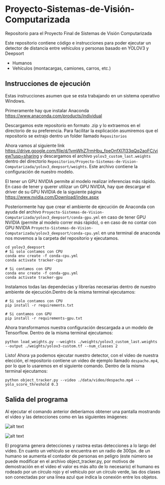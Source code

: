 # Proyecto-Sistemas-de-Visión-Computarizada
Repositorio para el Proyecto Final de Sistemas de Visión Computarizada

Este repositorio contiene código e instrucciones para poder ejecutar un detector de distancia entre vehículos y personas basado en YOLOV3 y Deepsort
<ul>
  <li> Humanos</li>
  <li> Vehículos (montacargas, camiones, carros, etc.)</li>
</ul>

## Instrucciones de ejecución
Estas instrucciones asumen que se esta trabajando en un sistema operativo Windows.

Primeramente hay que instalar Anaconda https://www.anaconda.com/products/individual

Descargamos este repositorio en formato .zip y lo extraemos en el directorio de su preferencia. Para facilitar la explicación asumiremos que el repositorio se extrajo dentro un folder llamado ```Repositorios```

Ahora vamos al siguiente link https://drive.google.com/file/d/1vmWhZ7rmHbu_fpeOnfXl7l33qQq2aoFC/view?usp=sharing y descargamos el archivo ```yolov3_custom_last.weights``` dentro del directorio ```Repositorios/Proyecto-Sistemas-de-Vision-Computarizada/yolov3_deepsort/weights```. Este archivo contiene la configuración de nuestro modelo.

El tener un GPU NVIDIA permite al modelo realizar inferencias más rápido. En caso de tener y querer utilizar un GPU NVIDIA, hay que descargar el driver de su GPU NVIDIA de la siguiente página https://www.nvidia.com/Download/index.aspx

Posteriormente hay que crear el ambiente de ejecución de Anaconda con ayuda del archivo ```Proyecto-Sistemas-de-Vision-Computarizada/yolov3_deepsort/conda-gpu.yml``` en caso de tener GPU NVIDIA (permite al modelo correr más rápido), o en caso de no contar con GPU NVIDIA ```Proyecto-Sistemas-de-Vision-Computarizada/yolov3_deepsort/conda-cpu.yml``` en una terminal de anaconda nos movemos a la carpeta del repositorio y ejecutamos.

```
cd yolov3_deepsort
# Si solo contamos con CPU
conda env create -f conda-cpu.yml
conda activate tracker-cpu

# Si contamos con GPU
conda env create -f conda-gpu.yml
conda activate tracker-gpu
```

Instalamos todas las dependecias y librerías necesarias dentro de nuestro ambiente de ejecución.Dentro de la misma terminal ejecutamos: 
```
# Si solo contamos con CPU
pip install -r requirements.txt

# Si contamos con GPU
pip install -r requirements-gpu.txt
```
Ahora transformamos nuestra configuración descargada a un modelo de Tensorflow. Dentro de la misma terminal ejecutamos: 
```
python load_weights.py --weights ./weights/yolov3_custom_last.weights --output ./weights/yolov3-custom.tf --num_classes 2
```

Listo! Ahora ya podemos ejecutar nuestro detector, con el video de nuestra elección, el repositorio contiene un video de ejemplo llamado ```despacho.mp4```, por lo que lo usaremos en el siguiente comando. Dentro de la misma terminal ejecutamos:
```
python object_tracker.py --video ./data/video/despacho.mp4 --yolo_score_threshold 0.3
```

## Salida del programa
Al ejecutar el comando anterior deberíamos obtener una pantalla mostrando el video y las detecciones como en las siguientes imágenes:

![alt text](https://github.com/Magraz/Proyecto-Sistemas-de-Vision-Computarizada/blob/master/images/example.PNG "Ejemplo 1")

![alt text](https://github.com/Magraz/Proyecto-Sistemas-de-Vision-Computarizada/blob/master/images/example.PNG "Ejemplo 1")

El programa genera detecciones y rastrea estas detecciones a lo largo del video. En cuanto un vehículo se encuentra en un radio de 300px. de un humano se aumenta el contador de personas en peligro (este número se puede modificar en el archivo object_tracker.py, por motivos de demostración en el video el valor es más alto de lo necesario) el humano es rodeado por un círculo rojo y el vehículo por un círculo verde, las dos clases son conectadas por una línea azul que indica la conexión entre los objetos.

